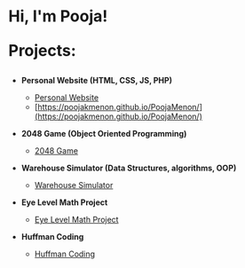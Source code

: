 <h1>Hi, I'm Pooja! 

Projects:</h2>
- <b>Personal Website (HTML, CSS, JS, PHP) </b>
  - [Personal Website](https://github.com/poojakmenon/PoojaMenon)
  - [https://poojakmenon.github.io/PoojaMenon/](https://poojakmenon.github.io/PoojaMenon/)
 
- <b>2048 Game (Object Oriented Programming)</b>
  - [2048 Game](https://github.com/poojakmenon/2048Game)
- <b>Warehouse Simulator (Data Structures, algorithms, OOP)</b>
  - [Warehouse Simulator](https://github.com/poojakmenon/WarehouseSimulator) 
- <b>Eye Level Math Project</b>
  - [Eye Level Math Project]()
- <b>Huffman Coding</b>
  - [Huffman Coding](https://github.com/poojakmenon/HuffmanCoding)
    

